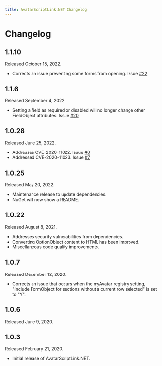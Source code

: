 ```yaml
---
title: AvatarScriptLink.NET Changelog
---
```


# Changelog

## 1.1.10

Released October 15, 2022.

* Corrects an issue preventing some forms from opening. Issue [#22](https://github.com/rarelysimple/RarelySimple.AvatarScriptLink/issues/22)

## 1.1.6

Released September 4, 2022.

* Setting a field as required or disabled will no longer change other FieldObject attributes. Issue [#20](https://github.com/rarelysimple/RarelySimple.AvatarScriptLink/issues/20)

## 1.0.28

Released June 25, 2022.

* Addresses CVE-2020-11022. Issue [#8](https://github.com/rarelysimple/RarelySimple.AvatarScriptLink/issues/8)
* Addressed CVE-2020-11023. Issue [#7](https://github.com/rarelysimple/RarelySimple.AvatarScriptLink/issues/7)

## 1.0.25

Released May 20, 2022.

* Maintenance release to update dependencies.
* NuGet will now show a README.

## 1.0.22

Released August 8, 2021.

* Addresses security vulnerabilities from dependencies.
* Converting OptionObject content to HTML has been improved.
* Miscellaneous code quality improvements.

## 1.0.7

Released December 12, 2020.

* Corrects an issue that occurs when the myAvatar registry setting, "Include FormObject for sections without a current row selected" is set to "Y".

## 1.0.6

Released June 9, 2020.

## 1.0.3

Released February 21, 2020.

* Initial release of AvatarScriptLink.NET.